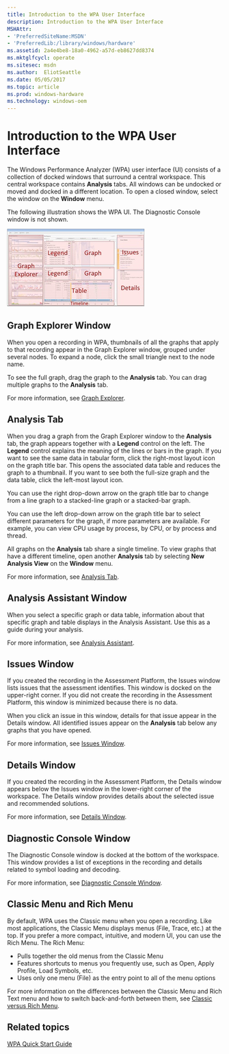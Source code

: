 ```yaml
---
title: Introduction to the WPA User Interface
description: Introduction to the WPA User Interface
MSHAttr:
- 'PreferredSiteName:MSDN'
- 'PreferredLib:/library/windows/hardware'
ms.assetid: 2a4e4be8-18a0-4962-a57d-eb8627dd8374
ms.mktglfcycl: operate
ms.sitesec: msdn
ms.author:  EliotSeattle
ms.date: 05/05/2017
ms.topic: article
ms.prod: windows-hardware
ms.technology: windows-oem
---
```


# Introduction to the WPA User Interface


The Windows Performance Analyzer (WPA) user interface (UI) consists of a collection of docked windows that surround a central workspace. This central workspace contains **Analysis** tabs. All windows can be undocked or moved and docked in a different location. To open a closed window, select the window on the **Window** menu.

The following illustration shows the WPA UI. The Diagnostic Console window is not shown.

![mockup of wpa layout with labels on various panes](images/wpalayout.jpg)

## Graph Explorer Window


When you open a recording in WPA, thumbnails of all the graphs that apply to that recording appear in the Graph Explorer window, grouped under several nodes. To expand a node, click the small triangle next to the node name.

To see the full graph, drag the graph to the **Analysis** tab. You can drag multiple graphs to the **Analysis** tab.

For more information, see [Graph Explorer](graph-explorer.md).

## Analysis Tab


When you drag a graph from the Graph Explorer window to the **Analysis** tab, the graph appears together with a **Legend** control on the left. The **Legend** control explains the meaning of the lines or bars in the graph. If you want to see the same data in tabular form, click the right-most layout icon on the graph title bar. This opens the associated data table and reduces the graph to a thumbnail. If you want to see both the full-size graph and the data table, click the left-most layout icon.

You can use the right drop-down arrow on the graph title bar to change from a line graph to a stacked-line graph or a stacked-bar graph.

You can use the left drop-down arrow on the graph title bar to select different parameters for the graph, if more parameters are available. For example, you can view CPU usage by process, by CPU, or by process and thread.

All graphs on the **Analysis** tab share a single timeline. To view graphs that have a different timeline, open another **Analysis** tab by selecting **New Analysis View** on the **Window** menu.

For more information, see [Analysis Tab](analysis-tab.md).

## Analysis Assistant Window


When you select a specific graph or data table, information about that specific graph and table displays in the Analysis Assistant. Use this as a guide during your analysis.

For more information, see [Analysis Assistant](analysis-assistant.md).

## Issues Window


If you created the recording in the Assessment Platform, the Issues window lists issues that the assessment identifies. This window is docked on the upper-right corner. If you did not create the recording in the Assessment Platform, this window is minimized because there is no data.

When you click an issue in this window, details for that issue appear in the Details window. All identified issues appear on the **Analysis** tab below any graphs that you have opened.

For more information, see [Issues Window](issues-window.md).

## Details Window


If you created the recording in the Assessment Platform, the Details window appears below the Issues window in the lower-right corner of the workspace. The Details window provides details about the selected issue and recommended solutions.

For more information, see [Details Window](details-window.md).

## Diagnostic Console Window


The Diagnostic Console window is docked at the bottom of the workspace. This window provides a list of exceptions in the recording and details related to symbol loading and decoding.

For more information, see [Diagnostic Console Window](diagnostic-console.md).

## Classic Menu and Rich Menu


By default, WPA uses the Classic menu when you open a recording. Like most applications, the Classic Menu displays menus (File, Trace, etc.) at the top. If you prefer a more compact, intuitive, and modern UI, you can use the Rich Menu. The Rich Menu:

-   Pulls together the old menus from the Classic Menu
-   Features shortcuts to menus you frequently use, such as Open, Apply Profile, Load Symbols, etc.
-   Uses only one menu (File) as the entry point to all of the menu options

For more information on the differences between the Classic Menu and Rich Text menu and how to switch back-and-forth between them, see [Classic versus Rich Menu](classic-versus-rich-menu.md).

## Related topics


[WPA Quick Start Guide](wpa-quick-start-guide.md)

 

 







